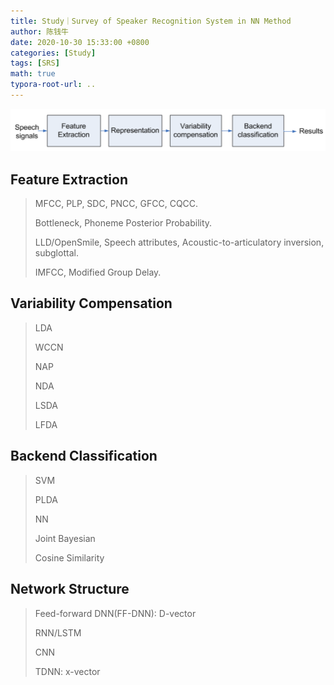 ```yaml
---
title: Study｜Survey of Speaker Recognition System in NN Method
author: 陈钱牛
date: 2020-10-30 15:33:00 +0800
categories: [Study]
tags: [SRS]
math: true
typora-root-url: ..
---
```


![image-20210123191019268](/assets/img/posts/2021-1-23-Speaker_recognition_system_survey/image-20210123191019268.png)

## Feature Extraction

> MFCC, PLP, SDC, PNCC, GFCC, CQCC. 
>
> Bottleneck, Phoneme Posterior Probability. 
>
> LLD/OpenSmile, Speech attributes, Acoustic-to-articulatory inversion, subglottal. 
>
> IMFCC, Modified Group Delay.
>

## Variability Compensation

> LDA
>
> WCCN 
>
> NAP
>
> NDA  
>
> LSDA 
>
> LFDA 
>

## Backend Classification

> SVM
>
> PLDA
>
> NN
>
> Joint Bayesian
>
> Cosine Similarity
>

## Network Structure

> Feed-forward DNN(FF-DNN): D-vector
>
> RNN/LSTM
>
> CNN
>
> TDNN: x-vector